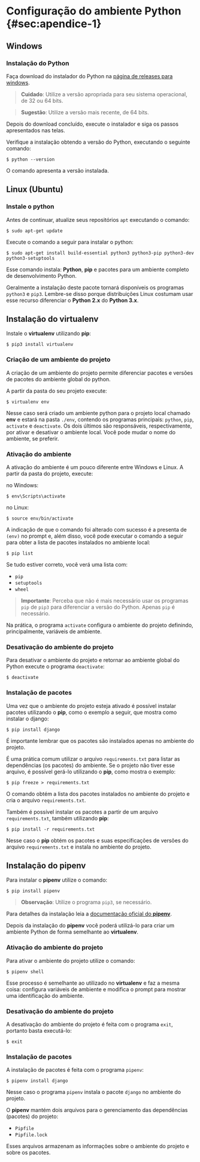 # Configuração do ambiente Python {#sec:apendice-1}
 
## Windows

### Instalação do Python

Faça download do instalador do Python na [página de releases para windows](https://www.python.org/downloads/windows/). 

> **Cuidado**: Utilize a versão apropriada para seu sistema operacional, de 32 ou 64 bits.

> **Sugestão**: Utilize a versão mais recente, de 64 bits.

Depois do download concluído, execute o instalador e siga os passos apresentados nas telas.

Verifique a instalação obtendo a versão do Python, executando o seguinte comando:

```{style=nonumber .sh}
$ python --version
```

O comando apresenta a versão instalada. 



## Linux (Ubuntu)

### Instale o python

Antes de continuar, atualize seus repositórios `apt` executando o comando:

```{style=nonumber .sh}
$ sudo apt-get update
```

Execute o comando a seguir para instalar o python:

```{style=nonumber .sh}
$ sudo apt-get install build-essential python3 python3-pip python3-dev python3-setuptools
```

Esse comando instala: **Python**, **pip** e pacotes para um ambiente completo de desenvolvimento Python.

Geralmente a instalação deste pacote tornará disponíveis os programas `python3` e `pip3`. Lembre-se disso porque distribuições Linux costumam usar esse recurso diferenciar o **Python 2.x** do **Python 3.x**.


## Instalação do virtualenv

Instale o **virtualenv** utilizando **pip**:

```{style=nonumber .sh}
$ pip3 install virtualenv
```

### Criação de um ambiente do projeto

A criação de um ambiente do projeto permite diferenciar pacotes e versões de pacotes do ambiente global do python.

A partir da pasta do seu projeto execute:

```{style=nonumber .sh}
$ virtualenv env
```

Nesse caso será criado um ambiente python para o projeto local chamado **env** e estará na pasta `./env`, contendo os programas principais: `python`, `pip`, `activate` e `deactivate`. Os dois últimos são responsáveis, respectivamente, por ativar e desativar o ambiente local. Você pode mudar o nome do ambiente, se preferir.

### Ativação do ambiente

A ativação do ambiente é um pouco diferente entre Windows e Linux. A partir da pasta do projeto, execute:

no Windows:

```{style=nonumber .sh}
$ env\Scripts\activate
```

no Linux:

```{style=nonumber .sh}
$ source env/bin/activate
```

A indicação de que o comando foi alterado com sucesso é a presenta de `(env)` no prompt e, além disso, você pode executar o comando a seguir para obter a lista de pacotes instalados no ambiente local:

```{style=nonumber .sh}
$ pip list
```

Se tudo estiver correto, você verá uma lista com:

* `pip`
* `setuptools`
* `wheel`


> **Importante**: Perceba que não é mais necessário usar os programas `pip` de `pip3` para diferenciar a versão do Python. Apenas `pip` é necessário.

Na prática, o programa `activate` configura o ambiente do projeto definindo, principalmente, variáveis de ambiente.

### Desativação do ambiente do projeto

Para desativar o ambiente do projeto e retornar ao ambiente global do Python execute o programa `deactivate`:

```{style=nonumber .sh}
$ deactivate
```

### Instalação de pacotes

Uma vez que o ambiente do projeto esteja ativado é possível instalar pacotes utilizando o **pip**, como o exemplo a seguir, que mostra como instalar o django:

```{style=nonumber .sh}
$ pip install django
```

É importante lembrar que os pacotes são instalados apenas no ambiente do projeto. 

É uma prática comum utilizar o arquivo `requirements.txt` para listar as dependências (os pacotes) do ambiente. Se o projeto não tiver esse arquivo, é possível gerá-lo utilizando o **pip**, como mostra o exemplo:

```{style=nonumber .sh}
$ pip freeze > requirements.txt
```

O comando obtém a lista dos pacotes instalados no ambiente do projeto e cria o arquivo `requirements.txt`.

Também é possível instalar os pacotes a partir de um arquivo `requirements.txt`, também utilizando **pip**:

```{style=nonumber .sh}
$ pip install -r requirements.txt
```

Nesse caso o **pip** obtém os pacotes e suas especificações de versões do arquivo `requirements.txt` e instala no ambiente do projeto.

## Instalação do pipenv

Para instalar o **pipenv** utilize o comando:

```{style=nonumber .sh}
$ pip install pipenv
```

> **Observação**: Utilize o programa `pip3`, se necessário.

Para detalhes da instalação leia a [documentação oficial do **pipenv**](https://docs.pipenv.org/).

Depois da instalação do **pipenv** você poderá utilizá-lo para criar um ambiente Python de forma semelhante ao **virtualenv**. 

### Ativação do ambiente do projeto

Para ativar o ambiente do projeto utilize o comando:

```{style=nonumber .sh}
$ pipenv shell
```

Esse processo é semelhante ao utilizado no **virtualenv** e faz a mesma coisa: configura variáveis de ambiente e modifica o prompt para mostrar uma identificação do ambiente.

### Desativação do ambiente do projeto

A desativação do ambiente do projeto é feita com o programa `exit`, portanto basta executá-lo:

```{style=nonumber .sh}
$ exit
```

### Instalação de pacotes

A instalação de pacotes é feita com o programa `pipenv`:

```{style=nonumber .sh}
$ pipenv install django
```

Nesse caso o programa `pipenv` instala o pacote `django` no ambiente do projeto. 

O **pipenv** mantém dois arquivos para o gerenciamento das dependências (pacotes) do projeto:

* `Pipfile`
* `Pipfile.lock`

Esses arquivos armazenam as informações sobre o ambiente do projeto e sobre os pacotes.
